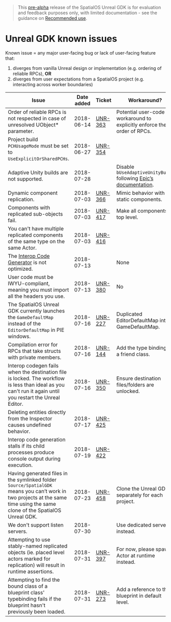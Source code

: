 > This [pre-alpha](https://docs.improbable.io/reference/13.1/shared/release-policy#maturity-stages) release of the SpatialOS Unreal GDK is for evaluation and feedback purposes only, with limited documentation - see the guidance on [Recommended use](./README.md#recommended-use).

# Unreal GDK known issues

Known issue = any major user-facing bug or lack of user-facing feature that:
1. diverges from vanilla Unreal design or implementation (e.g. ordering of reliable RPCs), **OR**
1. diverges from user expectations from a SpatialOS project (e.g. interacting across worker boundaries)

| Issue | Date added | Ticket | Workaround? | Done? |
|-------|-------------------|--------|-------------|-------|
| Order of reliable RPCs is not respected in case of unresolved UObject* parameter. | 2018-06-14 | [UNR-363](https://improbableio.atlassian.net/browse/UNR-336) | Potential user-code workaround to explicitly enforce the order of RPCs. | No|
| Project build `PCHUsageMode` must be set to `UseExplicitOrSharedPCHs`. | 2018-06-27 |[UNR-354](https://improbableio.atlassian.net/browse/UNR-354)| | No |
| Adaptive Unity builds are not supported. | 2018-07-28 | | Disable `bUseAdaptiveUnityBuild` following [Epic’s documentation](https://docs.unrealengine.com/en-US/Programming/UnrealBuildSystem/Configuration). | No |
| Dynamic component replication. | 2018-07-03 | [UNR-366](https://improbableio.atlassian.net/browse/UNR-366) | Mimic behavior with static components. | No |
| Components with replicated sub-objects fail. | 2018-07-03 |[UNR-417](https://improbableio.atlassian.net/browse/UNR-417) | Make all components top level. | No |
| You can't have multiple replicated components of the same type on the same Actor. | 2018-07-03 | [UNR-416](https://improbableio.atlassian.net/browse/UNR-416) | | No |
| The [Interop Code Generator](./content/interop.md) is not optimized. | 2018-07-13 | | None | No |
| User code must be IWYU-compliant, meaning you must import all the headers you use.| 2018-07-13 |[UNR-380](https://improbableio.atlassian.net/browse/UNR-380) | No | No |
| The SpatialOS Unreal GDK currently launches the `GameDefaultMap` instead of the `EditorDefaultMap` in PIE windows. | 2018-07-16 | [UNR-227](https://improbableio.atlassian.net/browse/UNR-227) | Duplicated EditorDefaultMap into GameDefaultMap. | No |
| Compilation error for RPCs that take structs with private members. | 2018-07-16 | [UNR-144](https://improbableio.atlassian.net/browse/UNR-144) | Add the type binding as a friend class. | No |
|Interop codegen fails when the destination file is locked. The workflow is less than ideal as you can't run it again until you restart the Unreal Editor. | 2018-07-16 | [UNR-350](https://improbableio.atlassian.net/browse/UNR-350) | Ensure destination files/folders are unlocked. | No |
| Deleting entities directly from the Inspector causes undefined behavior. | 2018-07-17 | [UNR-425](https://improbableio.atlassian.net/projects/UNR/issues/UNR-425) | | No |
| Interop code generation stalls if its child processes produce console output during execution. |2018-07-19 | [UNR-422](https://improbableio.atlassian.net/browse/UNR-422) |  | No |
| Having generated files in the symlinked folder `Source/SpatialGDK` means you can’t work in two projects at the same time using the same clone of the SpatialOS Unreal GDK. | 2018-07-23 | [UNR-458](https://improbableio.atlassian.net/browse/UNR-458) | Clone the Unreal GDK separately for each project. | No |
| We don't support listen servers. | 2018-07-30 | | Use dedicated servers instead. | No |
| Attempting to use stably-named replicated objects (ie. placed level actors marked for replication) will result in runtime assertions. | 2018-07-31 | [UNR-397](https://improbableio.atlassian.net/browse/UNR-397) | For now, please spawn Actor at runtime instead. | No
| Attempting to find the bound class of a blueprint class' typebinding fails if the blueprint hasn't previously been loaded. | 2018-07-31 | [UNR-273](https://improbableio.atlassian.net/browse/UNR-273) | Add a reference to the blueprint in default level. | No
